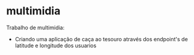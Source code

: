 # multimidia

Trabalho de multimidia:
- Criando uma aplicação de caça ao tesouro através dos endpoint's de latitude e longitude dos usuarios

